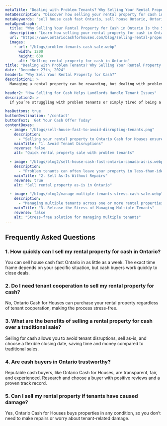 ```yaml
---
metaTitle: "Dealing with Problem Tenants? Why Selling Your Rental Property for Cash Makes Sense"
metaDescription: "Discover how selling your rental property for cash in Ontario can help you escape the challenges of problem tenants and achieve a hassle-free sale."
metaKeywords: "sell house cash fast Ontario, sell house Ontario, Ontario cash for houses, sell rental property cash Ontario, problem tenants cash home sale Ontario"
metaOpenGraph:
  title: "Why Selling Your Rental Property for Cash in Ontario Is the Solution to Problem Tenants"
  description: "Learn how selling your rental property for cash in Ontario can save you from the stress of problem tenants and provide a quick and convenient sale."
  url: "https://www.ontariocashforhouses.com/blog/selling-rental-property-cash-problem-tenants-ontario"
  images:
    - url: "/blogs/problem-tenants-cash-sale.webp"
      width: 1200
      height: 630
      alt: "Selling rental property for cash in Ontario"
title: "Dealing with Problem Tenants? Why Selling Your Rental Property for Cash Makes Sense"
date: "December 27th, 2024"
header1: "Why Sell Your Rental Property for Cash?"
description1: >
  Managing a rental property can be rewarding, but dealing with problem tenants can quickly turn it into a stressful and costly ordeal. Whether it’s late payments, property damage, or constant disputes, the challenges of being a landlord often lead property owners to consider selling. Selling your rental property for cash in Ontario offers a fast, hassle-free way to move on and avoid further headaches. In this article, we’ll explore the benefits of selling for cash and how Ontario Cash for Houses can help you make a smooth transition.

header2: "How Selling for Cash Helps Landlords Handle Tenant Issues"
description2: >
  If you’re struggling with problem tenants or simply tired of being a landlord, selling your rental property for cash in Ontario can be a game-changer. Cash buyers eliminate the complexities of traditional sales, offering speed, simplicity, and a reliable process that allows you to move forward with peace of mind.

hasButtons: true
buttonDestination: '/contact'
buttonText: 'Get Your Cash Offer Today'
contentBoxes:
  - image: "/blogs/sell-house-fast-to-avoid-disrupting-tenants.png"
    description: 
      - "Selling your rental property to Ontario Cash for Houses ensures a quick and straightforward process, even if you’re dealing with difficult tenants. Traditional sales often require tenant cooperation for showings and inspections, which can be challenging to arrange. With cash buyers, you don’t have to worry about these disruptions. They can close the sale in as little as a week, allowing you to sell house cash fast Ontario and avoid prolonged conflicts with tenants. This speed is especially beneficial for landlords looking to resolve issues and regain peace of mind quickly."
    mainTitle: "1. Avoid Tenant Disruptions"
    reverse: false
    alt: "Quick rental property sale with problem tenants"

  - image: "/blogs/blog2/sell-house-cash-fast-ontario-canada-as-is.webp"
    description: 
      - "Problem tenants can often leave your property in less-than-ideal condition, but with Ontario Cash for Houses, you can sell as-is. Unlike traditional buyers who demand repairs or upgrades, cash buyers are prepared to purchase properties in any condition. Whether there’s property damage, overdue maintenance, or general wear and tear, you can sell your house Ontario without the added expense or stress of repairs. This makes it easier to cut ties with problem tenants and move forward."
    mainTitle: "2. Sell As-Is Without Repairs"
    reverse: true
    alt: "Sell rental property as-is in Ontario"

  - image: "/blogs/blog2/manage-multiple-tenants-stress-cash-sale.webp"
    description: 
      - "Managing multiple tenants across one or more rental properties can become overwhelming, especially when dealing with late rent, complaints, or property damage. By selling your rental property for cash, you can quickly release yourself from the stress of juggling these responsibilities. Ontario Cash for Houses simplifies the process by offering a fast and hassle-free sale, so you can focus on other priorities without the burden of managing difficult tenants or multiple properties. If you're ready to reclaim your time and peace of mind, selling for cash is the ideal solution."
    mainTitle: "3. Release the Stress of Managing Multiple Tenants"
    reverse: false
    alt: "Stress-free solution for managing multiple tenants"
---
```


## **Frequently Asked Questions**

### **1. How quickly can I sell my rental property for cash in Ontario?**
You can sell house cash fast Ontario in as little as a week. The exact time frame depends on your specific situation, but cash buyers work quickly to close deals.

### **2. Do I need tenant cooperation to sell my rental property for cash?**
No, Ontario Cash for Houses can purchase your rental property regardless of tenant cooperation, making the process stress-free.

### **3. What are the benefits of selling a rental property for cash over a traditional sale?**
Selling for cash allows you to avoid tenant disruptions, sell as-is, and choose a flexible closing date, saving time and money compared to traditional sales.

### **4. Are cash buyers in Ontario trustworthy?**
Reputable cash buyers, like Ontario Cash for Houses, are transparent, fair, and experienced. Research and choose a buyer with positive reviews and a proven track record.

### **5. Can I sell my rental property if tenants have caused damage?**
Yes, Ontario Cash for Houses buys properties in any condition, so you don’t need to make repairs or worry about tenant-related damage.

